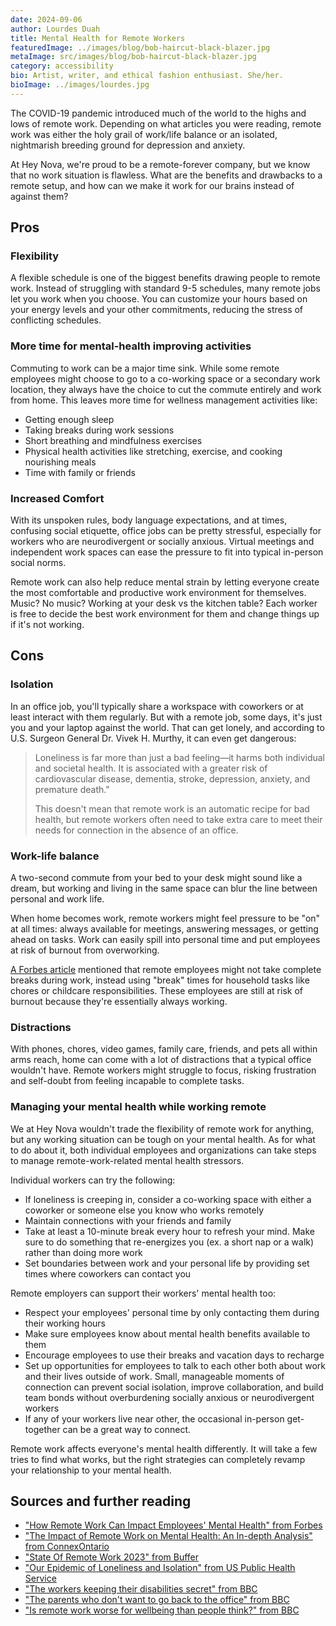 ```yaml
---
date: 2024-09-06
author: Lourdes Duah
title: Mental Health for Remote Workers
featuredImage: ../images/blog/bob-haircut-black-blazer.jpg
metaImage: src/images/blog/bob-haircut-black-blazer.jpg
category: accessibility
bio: Artist, writer, and ethical fashion enthusiast. She/her.
bioImage: ../images/lourdes.jpg
---
```


The COVID-19 pandemic introduced much of the world to the highs and lows of remote work. Depending on what articles you were reading, remote work was either the holy grail of work/life balance or an isolated, nightmarish breeding ground for depression and anxiety.

At Hey Nova, we're proud to be a remote-forever company, but we know that no work situation is flawless. What are the benefits and drawbacks to a remote setup, and how can we make it work for our brains instead of against them?

## Pros

### Flexibility

A flexible schedule is one of the biggest benefits drawing people to remote work. Instead of struggling with standard 9-5 schedules, many remote jobs let you work when you choose. You can customize your hours based on your energy levels and your other commitments, reducing the stress of conflicting schedules.

### More time for mental-health improving activities

Commuting to work can be a major time sink. While some remote employees might choose to go to a co-working space or a secondary work location, they always have the choice to cut the commute entirely and work from home. This leaves more time for wellness management activities like:

- Getting enough sleep
- Taking breaks during work sessions
- Short breathing and mindfulness exercises
- Physical health activities like stretching, exercise, and cooking nourishing meals
- Time with family or friends

### Increased Comfort

With its unspoken rules, body language expectations, and at times, confusing social etiquette, office jobs can be pretty stressful, especially for workers who are neurodivergent or socially anxious. Virtual meetings and independent work spaces can ease the pressure to fit into typical in-person social norms.

Remote work can also help reduce mental strain by letting everyone create the most comfortable and productive work environment for themselves. Music? No music? Working at your desk vs the kitchen table? Each worker is free to decide the best work environment for them and change things up if it's not working.

## Cons

### Isolation

In an office job, you'll typically share a workspace with coworkers or at least interact with them regularly. But with a remote job, some days, it's just you and your laptop against the world. That can get lonely, and according to U.S. Surgeon General Dr. Vivek H. Murthy, it can even get dangerous:

> Loneliness is far more than just a bad feeling—it harms both individual and societal health. It is associated with a greater risk of cardiovascular disease, dementia, stroke, depression, anxiety, and premature death."
>
> This doesn't mean that remote work is an automatic recipe for bad health, but remote workers often need to take extra care to meet their needs for connection in the absence of an office.

### Work-life balance

A two-second commute from your bed to your desk might sound like a dream, but working and living in the same space can blur the line between personal and work life.

When home becomes work, remote workers might feel pressure to be "on" at all times: always available for meetings, answering messages, or getting ahead on tasks. Work can easily spill into personal time and put employees at risk of burnout from overworking.

[A Forbes article](https://www.forbes.com/sites/forbeshumanresourcescouncil/2023/07/03/how-remote-work-can-impact-employees-mental-health/?sh=2397ac772cf0) mentioned that remote employees might not take complete breaks during work, instead using "break" times for household tasks like chores or childcare responsibilities. These employees are still at risk of burnout because they're essentially always working.

### Distractions

With phones, chores, video games, family care, friends, and pets all within arms reach, home can come with a lot of distractions that a typical office wouldn't have. Remote workers might struggle to focus, risking frustration and self-doubt from feeling incapable to complete tasks.

### Managing your mental health while working remote

We at Hey Nova wouldn't trade the flexibility of remote work for anything, but any working situation can be tough on your mental health. As for what to do about it, both individual employees and organizations can take steps to manage remote-work-related mental health stressors.

Individual workers can try the following:

- If loneliness is creeping in, consider a co-working space with either a coworker or someone else you know who works remotely
- Maintain connections with your friends and family
- Take at least a 10-minute break every hour to refresh your mind. Make sure to do something that re-energizes you (ex. a short nap or a walk) rather than doing more work
- Set boundaries between work and your personal life by providing set times where coworkers can contact you

Remote employers can support their workers' mental health too:

- Respect your employees' personal time by only contacting them during their working hours
- Make sure employees know about mental health benefits available to them
- Encourage employees to use their breaks and vacation days to recharge
- Set up opportunities for employees to talk to each other both about work and their lives outside of work. Small, manageable moments of connection can prevent social isolation, improve collaboration, and build team bonds without overburdening socially anxious or neurodivergent workers
- If any of your workers live near other, the occasional in-person get-together can be a great way to connect.

Remote work affects everyone's mental health differently. It will take a few tries to find what works, but the right strategies can completely revamp your relationship to your mental health.

## Sources and further reading

- ["How Remote Work Can Impact Employees' Mental Health" from Forbes](https://www.forbes.com/sites/forbeshumanresourcescouncil/2023/07/03/how-remote-work-can-impact-employees-mental-health/?sh=2397ac772cf0)
- ["The Impact of Remote Work on Mental Health: An In-depth Analysis" from ConnexOntario](https://www.connexontario.ca/en-ca/resource-hub/entryid/39/the-impact-of-remote-work-on-mental-health-an-in-depth-analysis)
- ["State Of Remote Work 2023" from Buffer](https://buffer.com/state-of-remote-work/2023)
- ["Our Epidemic of Loneliness and Isolation" from US Public Health Service](https://www.hhs.gov/sites/default/files/surgeon-general-social-connection-advisory.pdf)
- ["The workers keeping their disabilities secret" from BBC](https://www.bbc.com/worklife/article/20211101-the-workers-keeping-their-disabilities-secret)
- ["The parents who don't want to go back to the office" from BBC](https://www.bbc.com/worklife/article/20211007-the-parents-who-dont-want-to-go-back-to-the-office)
- ["Is remote work worse for wellbeing than people think?" from BBC](https://www.bbc.com/worklife/article/20220616-is-remote-work-worse-for-wellbeing-than-people-think)
